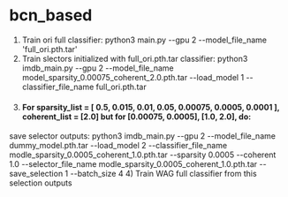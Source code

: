 # bcn_based

1) Train ori full classifier: python3 main.py --gpu 2 --model_file_name 'full_ori.pth.tar'
2) Train slectors initialized with full_ori.pth.tar classifier: python3 imdb_main.py --gpu 2 --model_file_name model_sparsity_0.00075_coherent_2.0.pth.tar --load_model 1 --classifier_file_name full_ori.pth.tar
3) #### For sparsity_list  =  [ 0.5,  0.015, 0.01, 0.05, 0.00075, 0.0005, 0.0001 ], coherent_list = [2.0] but for [0.00075, 0.0005], [1.0, 2.0], do: 
  save selector outputs: python3 imdb_main.py --gpu 2 --model_file_name dummy_model.pth.tar --load_model 2 --classifier_file_name modle_sparsity_0.0005_coherent_1.0.pth.tar --sparsity 0.0005 --coherent 1.0
 --selector_file_name modle_sparsity_0.0005_coherent_1.0.pth.tar --save_selection 1 --batch_size 4
 4) Train WAG full classifier from this selection outputs



